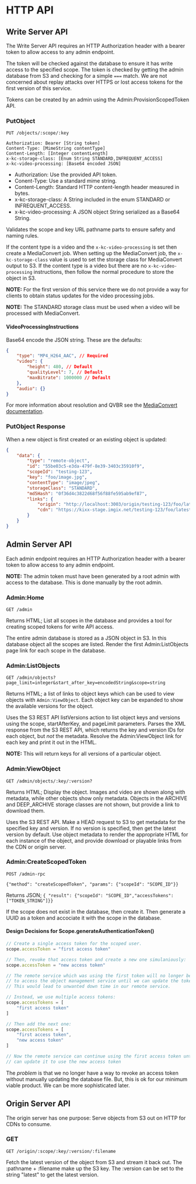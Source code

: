 HTTP API
========

Write Server API
----------------
The Write Server API requires an HTTP Authorization header with a bearer token to allow access to any admin endpoint.

The token will be checked against the database to ensure it has write access to the specified scope. The token is checked by getting the admin database from S3 and checking for a simple `===` match. We are not concerned about replay attacks over HTTPS or lost access tokens for the first version of this service.

Tokens can be created by an admin using the Admin:ProvisionScopedToken API.

### PutObject
```
PUT /objects/:scope/:key

Authorization: Bearer [String token]
Content-Type: [MimeString contentType]
Content-Length: [Integer contentLength]
x-kc-storage-class: [Enum String STANDARD,INFREQUENT_ACCESS]
x-kc-video-processing: [Base64 encoded JSON]
```

- Authorization: Use the provided API token.
- Conent-Type: Use a standard mime string.
- Content-Length: Standard HTTP content-length header measured in bytes.
- x-kc-storage-class: A String included in the enum STANDARD or INFREQUENT_ACCESS.
- x-kc-video-processing: A JSON object String serialized as a Base64 String.

Validates the scope and key URL pathname parts to ensure safety and naming rules.

If the content type is a video and the `x-kc-video-processing` is set then create a MediaConvert job. When setting up the MediaConvert job, the `x-kc-storage-class` value is used to set the storage class for MediaConvert output to S3. If the content type is a video but there are no `x-kc-video-processing` instructions, then follow the normal procedure to store the object in S3.

__NOTE:__ For the first version of this service there we do not provide a way for clients to obtain status updates for the video processing jobs.

__NOTE:__ The STANDARD storage class must be used when a video will be processed with MediaConvert.

#### VideoProcessingInstructions
Base64 encode the JSON string. These are the defaults:

```json
{
    "type": "MP4_H264_AAC", // Required
    "video": {
        "height": 480, // Default
        "qualityLevel": 7, // Default
        "maxBitrate": 1000000 // Default
    },
    "audio": {}
}
```

For more information about resolution and QVBR see the [MediaConvert documentation](https://docs.aws.amazon.com/mediaconvert/latest/ug/cbr-vbr-qvbr.html).

### PutObject Response
When a new object is first created or an existing object is updated:

```json
{
    "data": {
        "type": "remote-object",
        "id": "55be03c5-e3da-479f-8e39-3403c35910f9",
        "scopeId": "testing-123",
        "key": "foo/image.jpg",
        "contentType": "image/jpeg",
        "storageClass": "STANDARD",
        "md5Hash": "0f36d4c3822d68f56f88fe595ab9ef87",
        "links": {
            "origin": "http://localhost:3003/origin/testing-123/foo/latest/image.jpg",
            "cdn": "https://kixx-stage.imgix.net/testing-123/foo/latest/image.jpg"
        }
    }
}
```


Admin Server API
----------------
Each admin endpoint requires an HTTP Authorization header with a bearer token to allow access to any admin endpoint.

__NOTE:__ The admin token must have been generated by a root admin with access to the database. This is done manually by the root admin.

### Admin:Home
`GET /admin`

Returns HTML; List all scopes in the database and provides a tool for creating scoped tokens for write API access.

The entire admin database is stored as a JSON object in S3. In this database object all the scopes are listed. Render the first Admin:ListObjects page link for each scope in the database.

### Admin:ListObjects
`GET /admin/objects?page_limit=integer&start_after_key=encodedString&scope=string`

Returns HTML; a list of links to object keys which can be used to view objects with `Admin:ViewObject`. Each object key can be expanded to show the available versions for the object.

Uses the S3 REST API listVersions action to list object keys and versions using the scope, startAfterKey, and pageLimit parameters. Parses the XML response from the S3 REST API, which returns the key and version IDs for each object, but *not* the metadata. Resolve the Admin:ViewObject link for each key and print it out in the HTML.

__NOTE:__ This will return keys for all versions of a particular object.

### Admin:ViewObject
`GET /admin/objects/:key/:version?`

Returns HTML; Display the object. Images and video are shown along with metadata, while other objects show only metadata. Objects in the ARCHIVE and DEEP_ARCHIVE storage classes are not shown, but provide a link to download them.

Uses the S3 REST API. Make a HEAD request to S3 to get metadata for the specified key and version. If no version is specified, then get the latest version by default. Use object metadata to render the appropriate HTML for each instance of the object, and provide download or playable links from the CDN or origin server.

### Admin:CreateScopedToken
```
POST /admin-rpc

{"method": "createScopedToken", "params": {"scopeId": "SCOPE_ID"}}
```

Returns JSON; `{ "result": {"scopeId": "SCOPE_ID","accessTokens": ["TOKEN_STRING"]}}`

If the scope does not exist in the database, then create it. Then generate a UUID as a token and accociate it with the scope in the database.

#### Design Decisions for Scope.generateAuthenticationToken()
```js
// Create a single access token for the scoped user.
scope.accessToken = "first access token"

// Then, revoke that access token and create a new one simulaniously:
scope.accessToken = "new access token"

// The remote service which was using the first token will no longer be able
// to access the object management service until we can update the token.
// This would lead to unwanted down time in our remote service.

// Instead, we use multiple access tokens:
scope.accessTokens = [
    "first access token"
]

// Then add the next one:
scope.accessTokens = [
    "first access token",
    "new access token"
]

// Now the remote service can continue using the first access token until we
// can update it to use the new access token
```

The *problem* is that we no longer have a way to revoke an access token without
manually updating the database file. But, this is ok for our minimum viable product.
We can be more sophisticated later.

Origin Server API
-----------------
The origin server has one purpose: Serve objects from S3 out on HTTP for CDNs to consume.

### GET
`GET /origin/:scope/:key/:version/:filename`

Fetch the latest version of the object from S3 and stream it back out. The :pathname + :filename make up the S3 key. The :version can be set to the string "latest" to get the latest version.
